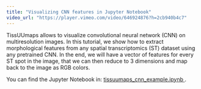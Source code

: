```yaml
---
title: "Visualizing CNN features in Jupyter Notebook"
video_url: "https://player.vimeo.com/video/646924876?h=2cb940b4c7"
---
```


TissUUmaps allows to visualize convolutional neural network (CNN) on multiresolution images. In this tutorial, we show how to extract morphological features from any spatial transcriptomics (ST) dataset using any pretrained CNN. In the end, we will have a vector of features for every ST spot in the image, that we can then reduce to 3 dimensions and map back to the image as RGB colors.

You can find the Jupyter Notebook in: <a href="https://github.com/TissUUmaps/FlaskTissUUmaps/blob/master/examples/tissuumaps_cnn_example.ipynb"> tissuumaps_cnn_example.ipynb </a>.
